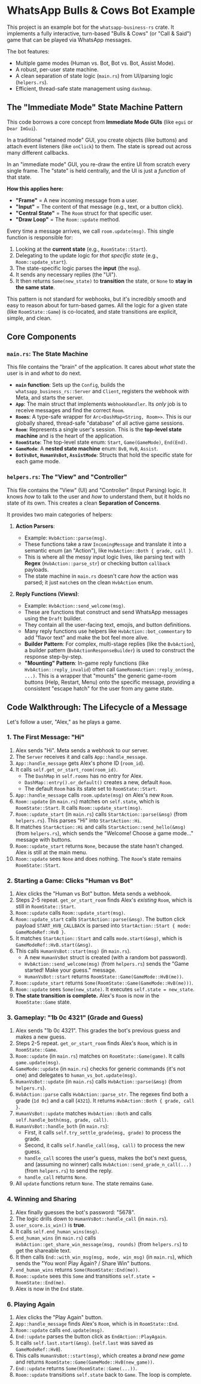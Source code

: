 # WhatsApp Bulls & Cows Bot Example

This project is an example bot for the `whatsapp-business-rs` crate. It implements a fully interactive, turn-based "Bulls & Cows" (or "Call & Said") game that can be played via WhatsApp messages.

The bot features:
* Multiple game modes (Human vs. Bot, Bot vs. Bot, Assist Mode).
* A robust, per-user state machine.
* A clean separation of state logic (`main.rs`) from UI/parsing logic (`helpers.rs`).
* Efficient, thread-safe state management using `dashmap`.

## The "Immediate Mode" State Machine Pattern

This code borrows a core concept from **Immediate Mode GUIs** (like `egui` or `Dear ImGui`).

In a traditional "retained mode" GUI, you create objects (like buttons) and attach event listeners (like `onClick`) to them. The state is spread out across many different callbacks.

In an "immediate mode" GUI, you re-draw the entire UI from scratch every single frame. The "state" is held centrally, and the UI is just a *function* of that state.

**How this applies here:**

* **"Frame"** = A new incoming message from a user.
* **"Input"** = The content of that message (e.g., text, or a button click).
* **"Central State"** = The `Room` struct for that specific user.
* **"Draw Loop"** = The `Room::update` method.

Every time a message arrives, we call `room.update(msg)`. This single function is responsible for:
1.  Looking at the **current state** (e.g., `RoomState::Start`).
2.  Delegating to the update logic for *that specific state* (e.g., `Room::update_start`).
3.  The state-specific logic parses the **input** (the `msg`).
4.  It sends any necessary replies (the "UI").
5.  It then returns `Some(new_state)` to **transition** the state, or `None` to **stay in the same state**.

This pattern is not standard for webhooks, but it's incredibly smooth and easy to reason about for turn-based games. All the logic for a given state (like `RoomState::Game`) is co-located, and state transitions are explicit, simple, and clean.

## Core Components

### `main.rs`: The State Machine

This file contains the "brain" of the application. It cares about *what* state the user is in and *what* to do next.

* **`main` function**: Sets up the `Config`, builds the `whatsapp_business_rs::Server` and `Client`, registers the webhook with Meta, and starts the server.
* **`App`**: The main struct that implements `WebhookHandler`. Its *only* job is to receive messages and find the correct `Room`.
* **`Rooms`**: A type-safe wrapper for `Arc<DashMap<String, Room>>`. This is our globally shared, thread-safe "database" of all active game sessions.
* **`Room`**: Represents a single user's session. This is the **top-level state machine** and is the heart of the application.
* **`RoomState`**: The top-level state enum: `Start`, `Game(GameMode)`, `End(End)`.
* **`GameMode`**: A **nested state machine** enum: `BvB`, `HvB`, `Assist`.
* **`BotVsBot`, `HumanVsBot`, `AssistMode`**: Structs that hold the specific state for each game mode.

### `helpers.rs`: The "View" and "Controller"

This file contains the "View" (UI) and "Controller" (Input Parsing) logic. It knows *how* to talk to the user and *how* to understand them, but it holds no state of its own. This creates a clean **Separation of Concerns**.

It provides two main categories of helpers:

1.  **Action Parsers**:
    * Example: `HvbAction::parse(msg)`.
    * These functions take a raw `IncomingMessage` and translate it into a semantic enum (an "Action"), like `HvbAction::Both { grade, call }`.
    * This is where all the messy input logic lives, like parsing text with **Regex** (`HvbAction::parse_str`) or checking button `callback` payloads.
    * The state machine in `main.rs` doesn't care *how* the action was parsed; it just `match`es on the clean `HvbAction` enum.

2.  **Reply Functions (Views)**:
    * Example: `HvbAction::send_welcome(msg)`.
    * These are functions that construct and send WhatsApp messages using the `Draft` builder.
    * They contain all the user-facing text, emojis, and button definitions.
    * Many reply functions use helpers like `HvbAction::bot_commentary` to add "flavor text" and make the bot feel more alive.
    * **Builder Pattern**: For complex, multi-stage replies (like the `BvbAction`), a builder pattern (`BvbActionResponseBuilder`) is used to construct the response step-by-step.
    * **"Mounting" Pattern**: In-game reply functions (like `HvbAction::reply_invalid`) often call `GameRoomAction::reply_on(msg, ...)`. This is a wrapper that "mounts" the generic game-room buttons (Help, Restart, Menu) onto the specific message, providing a consistent "escape hatch" for the user from any game state.

## Code Walkthrough: The Lifecycle of a Message

Let's follow a user, "Alex," as he plays a game.

### 1. The First Message: "Hi"

1.  Alex sends "Hi". Meta sends a webhook to our server.
2.  The `Server` receives it and calls `App::handle_message`.
3.  `App::handle_message` gets Alex's phone ID (`room_id`).
4.  It calls `self.get_or_start_room(room_id)`.
    * The `DashMap` in `self.rooms` has no entry for Alex.
    * `DashMap::entry().or_default()` creates a new, default `Room`.
    * The default `Room` has its state set to `RoomState::Start`.
5.  `App::handle_message` calls `room.update(msg)` on Alex's new `Room`.
6.  `Room::update` (in `main.rs`) matches on `self.state`, which is `RoomState::Start`. It calls `Room::update_start(msg)`.
7.  `Room::update_start` (in `main.rs`) calls `StartAction::parse(&msg)` (from `helpers.rs`). This parses "Hi" into `StartAction::Hi`.
8.  It matches `StartAction::Hi` and calls `StartAction::send_hello(&msg)` (from `helpers.rs`), which sends the "Welcome! Choose a game mode..." message with buttons.
9.  `Room::update_start` returns `None`, because the state hasn't changed. Alex is still at the main menu.
10. `Room::update` sees `None` and does nothing. The `Room`'s state remains `RoomState::Start`.

### 2. Starting a Game: Clicks "Human vs Bot"

1.  Alex clicks the "Human vs Bot" button. Meta sends a webhook.
2.  Steps 2-5 repeat. `get_or_start_room` finds Alex's *existing* `Room`, which is still in `RoomState::Start`.
3.  `Room::update` calls `Room::update_start(msg)`.
4.  `Room::update_start` calls `StartAction::parse(&msg)`. The button click payload `START_HVB_CALLBACK` is parsed into `StartAction::Start { mode: GameModeRef::HvB }`.
5.  It matches `StartAction::Start` and calls `mode.start(&msg)`, which is `GameModeRef::HvB.start(&msg)`.
6.  This calls `HumanVsBot::start(msg)` (in `main.rs`).
    * A new `HumanVsBot` struct is created (with a random bot password).
    * `HvbAction::send_welcome(msg)` (from `helpers.rs`) sends the "Game started! Make your guess." message.
    * `HumanVsBot::start` returns `RoomState::Game(GameMode::HvB(me))`.
7.  `Room::update_start` returns `Some(RoomState::Game(GameMode::HvB(me)))`.
8.  `Room::update` sees `Some(new_state)`. It executes `self.state = new_state`.
9.  **The state transition is complete.** Alex's `Room` is now in the `RoomState::Game` state.

### 3. Gameplay: "1b 0c 4321" (Grade and Guess)

1.  Alex sends "1b 0c 4321". This grades the bot's previous guess and makes a new guess.
2.  Steps 2-5 repeat. `get_or_start_room` finds Alex's `Room`, which is in `RoomState::Game`.
3.  `Room::update` (in `main.rs`) matches on `RoomState::Game(game)`. It calls `game.update(msg)`.
4.  `GameMode::update` (in `main.rs`) checks for generic commands (it's not one) and delegates to `human_vs_bot.update(msg)`.
5.  `HumanVsBot::update` (in `main.rs`) calls `HvbAction::parse(&msg)` (from `helpers.rs`).
6.  `HvbAction::parse` calls `HvbAction::parse_str`. The regexes find both a grade (`1d 0c`) and a call (`4321`). It returns `HvbAction::Both { grade, call }`.
7.  `HumanVsBot::update` matches `HvbAction::Both` and calls `self.handle_both(msg, grade, call)`.
8.  `HumanVsBot::handle_both` (in `main.rs`):
    * First, it calls `self.try_settle_grade(msg, grade)` to process the grade.
    * Second, it calls `self.handle_call(msg, call)` to process the new guess.
    * `handle_call` scores the user's guess, makes the bot's next guess, and (assuming no winner) calls `HvbAction::send_grade_n_call(...)` (from `helpers.rs`) to send the reply.
    * `handle_call` returns `None`.
9.  All `update` functions return `None`. The state remains `Game`.

### 4. Winning and Sharing

1.  Alex finally guesses the bot's password: "5678".
2.  The logic drills down to `HumanVsBot::handle_call` (in `main.rs`).
3.  `user_score.is_win()` is **true**.
4.  It calls `self.end_human_wins(msg)`.
5.  `end_human_wins` (in `main.rs`) calls `HvbAction::get_share_win_message(msg, rounds)` (from `helpers.rs`) to get the shareable text.
6.  It then calls `End::with_win_msg(msg, mode, win_msg)` (in `main.rs`), which sends the "You won! Play Again? / Share Win" buttons.
7.  `end_human_wins` returns `Some(RoomState::End(me))`.
8.  `Room::update` sees this `Some` and transitions `self.state = RoomState::End(me)`.
9.  Alex is now in the `End` state.

### 6. Playing Again

1.  Alex clicks the "Play Again" button.
2.  `App::handle_message` finds Alex's `Room`, which is in `RoomState::End`.
3.  `Room::update` calls `end.update(msg)`.
4.  `End::update` parses the button click as `EndAction::PlayAgain`.
5.  It calls `self.last.start(&msg)`. (`self.last` was saved as `GameModeRef::HvB`).
6.  This calls `HumanVsBot::start(msg)`, which creates a *brand new game* and returns `RoomState::Game(GameMode::HvB(new_game))`.
7.  `End::update` returns `Some(RoomState::Game(...))`.
8.  `Room::update` transitions `self.state` back to `Game`. The loop is complete.